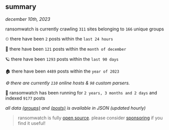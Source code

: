 
## summary
_december 10th, 2023_

ransomwatch is currently crawling `311` sites belonging to `166` unique groups

⏲ there have been `2` posts within the `last 24 hours`

🦈 there have been `121` posts within the `month of december`

🪐 there have been `1293` posts within the `last 90 days`

🏚 there have been `4489` posts within the `year of 2023`

_⚙️ there are currently `110` online hosts & `98` custom parsers._

🦕 ransomwatch has been running for `2 years, 3 months and 2 days` and indexed `9177` posts

_all data  [(groups)](http://ransomwhat.telemetry.ltd/groups) and [(posts)](http://ransomwhat.telemetry.ltd/posts) is available in JSON (updated hourly)_

> ransomwatch is fully [open source](https://github.com/joshhighet/ransomwatch#ransomwatch--). please consider [sponsoring](https://github.com/sponsors/joshhighet) if you find it useful!
